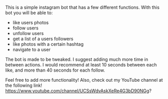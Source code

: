 This is a simple instagram bot that has a few different functions. With this bot you will be able to:
- like users photos 
- follow users
- unfollow users
- get a list of a users followers
- like photos with a certain hashtag
- navigate to a user

The bot is made to be tweaked. I suggest adding much more time in between actions. I would recommend at least 10 seconds between each like, and more than 40 seconds for each follow.

Feel free to add more functionality! Also, check out my YouTube channel at the following link! https://www.youtube.com/channel/UCSsWdvAskXeRe4G3bD90NGg?
